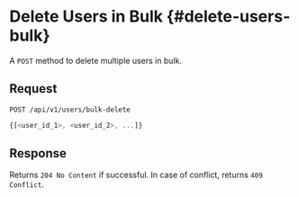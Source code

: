 # Delete Users in Bulk {#delete-users-bulk}

A `POST` method to delete multiple users in bulk.

## Request

`POST /api/v1/users/bulk-delete`

```javascript
{[<user_id_1>, <user_id_2>, ...]}
```

## Response

Returns `204 No Content` if successful. In case of conflict, returns `409 Conflict`.
